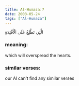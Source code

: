 ```yaml
---
title: Al-Humaza:7
date: 2003-05-24
tags: ["Al-Humaza"]
---
```

الَّتِي تَطَّلِعُ عَلَى الْأَفْئِدَةِ
### meaning: 
which will overspread the hearts.
### similar verses: 

our AI can't find any similar verses




